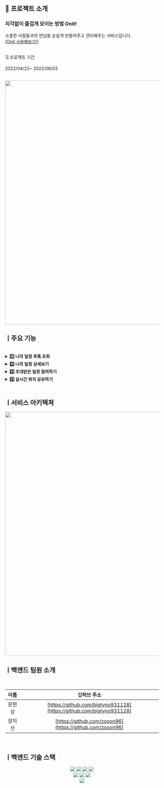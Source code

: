 ## 👫 프로젝트 소개
 ### 지각없이 즐겁게 모이는 방법 Onit! <br>
 소중한 사람들과의 만남을 손쉽게 만들어주고 관리해주는 서비스입니다.
 <br>
 [\[Onit 사용해보기!\]](https://imonit.co.kr)
 
<br>
 🗓 프로젝트 기간 <br>

 2022/04/22~ 2022/06/03

<br>

   <img src="https://www.notion.so/image/https%3A%2F%2Fs3-us-west-2.amazonaws.com%2Fsecure.notion-static.com%2F6b031cca-f62a-4780-b616-fb8e6b9d043e%2FUntitled.png?table=block&id=7ce0e1b2-8c95-4490-9940-aa4467baebd9&spaceId=463f09cf-d923-4a50-987a-3a8003b3e55d&width=2000&userId=267beb3c-c489-4fc9-a200-c7f637d0b32c&cache=v2" width="800">

<br>

## ㅣ주요 기능
<br>

<details> 
  <summary><strong>1️⃣ 나의 일정 목록 조회</strong></summary>
  <br/>
  <ul>
    <li>홈 화면에서는 전체 일정, 내가 만든 일정, 내가 참여 한 일정들을 볼 수 있으며, 앞으로의 일정들 중에 가장 가까운 일정 순으로 볼 수 있습니다!</li>
    <li>날씨 정보는 오늘로 부터 최대 +8 일까지의 날씨 예보 정보만 전달합니다!</li>
    <img src="https://www.notion.so/image/https%3A%2F%2Fs3-us-west-2.amazonaws.com%2Fsecure.notion-static.com%2F4bd4f3a3-2d3f-4617-93e0-b43aff314831%2FUntitled.png?table=block&id=3cd510b7-6b13-4359-a257-9ea18f51a69b&spaceId=463f09cf-d923-4a50-987a-3a8003b3e55d&width=2000&userId=267beb3c-c489-4fc9-a200-c7f637d0b32c&cache=v2" width="350">
  </ul>
</details>

<details> 
  <summary><strong>2️⃣ 나의 일정 상세보기</strong></summary>
  <br/>
  <ul>
    <li>일정 상세 페이지에서는 일정의 상세한 정보들과 만남 장소를 지도를 통해서 확인 할 수 있습니다.</li>
    <li>친구가 일정에 참여하게 된다면 참여한 인원들을 확인 할 수 있습니다.</li>
    <li>공유하기 버튼을 통해 친구들에게 url을 전달하여 일정에 초대할 수 있습니다.</li>
    <img src="https://www.notion.so/image/https%3A%2F%2Fs3-us-west-2.amazonaws.com%2Fsecure.notion-static.com%2F596d921a-2966-4be8-9e36-48cb2aae72a8%2FUntitled.png?table=block&id=279d9296-f9b4-469e-ad9b-d163ec1676a3&spaceId=463f09cf-d923-4a50-987a-3a8003b3e55d&width=2000&userId=267beb3c-c489-4fc9-a200-c7f637d0b32c&cache=v2" width="350">
  </ul>
</details>

<details> 
  <summary><strong>3️⃣ 초대받은 일정 참여하기</strong></summary>
  <br/>
  <ul>
    <li>친구가 공유한 url을 통해 입장시 아래와 같은 화면이 보이며 일정에 참여한 사람들과 일정에 상세정보를 확인 할 수 있습니다.</li>
    <li>참여하기 버튼을 통해 자신의 홈화면에서 일정을 확인 할 수 있고, 일정 나가기 버튼을 통해 일정에 참여여부를 변경할 수 있습니다.</li>
    <br>
    <img src="https://www.notion.so/image/https%3A%2F%2Fs3-us-west-2.amazonaws.com%2Fsecure.notion-static.com%2F2d0f4401-f762-4f11-9fbb-3ac913a2def0%2FUntitled.png?table=block&id=bfd15d7c-3056-496c-8e56-975555adb01f&spaceId=463f09cf-d923-4a50-987a-3a8003b3e55d&width=2000&userId=267beb3c-c489-4fc9-a200-c7f637d0b32c&cache=v2" width="350">
  </ul>
</details>

<details> 
  <summary><strong>4️⃣ 실시간 위치 공유하기</strong></summary>
  <br/>
  <ul>
    <li>실시간 위치 공유 버튼을 통해 들어온 페이지에서는 만남 장소와 일정에 참여중인 친구들의 실시간 위치를 지도를 통하여 확인 할 수 있습니다!</li>
    <img src="https://www.notion.so/image/https%3A%2F%2Fs3-us-west-2.amazonaws.com%2Fsecure.notion-static.com%2Fc88d8347-b790-4b6f-946f-06d6c6a5264b%2FUntitled.png?table=block&id=d82ff085-3191-43ff-93c7-6f5850eda5c5&spaceId=463f09cf-d923-4a50-987a-3a8003b3e55d&width=2000&userId=267beb3c-c489-4fc9-a200-c7f637d0b32c&cache=v2" width="350">
  </ul>
</details>

<br>

## ㅣ서비스 아키텍쳐

<img src="https://www.notion.so/image/https%3A%2F%2Fs3-us-west-2.amazonaws.com%2Fsecure.notion-static.com%2F985566b9-39a0-4ad9-808f-5e5401825820%2FUntitled.jpeg?table=block&id=f53ee272-0395-4dbf-a60b-bc4f574a294c&spaceId=463f09cf-d923-4a50-987a-3a8003b3e55d&width=2000&userId=267beb3c-c489-4fc9-a200-c7f637d0b32c&cache=v2" width="800">

<br>

## ㅣ백엔드 팀원 소개
<br>

| 이름     | 깃허브 주소                                                | 
|:--------:|:----------------------------------------------------------:|
| 문현상   | [https://github.com/bigtyno931128](https://github.com/bigtyno931128)                   |
| 양지선   | [https://github.com/zsoon96](https://github.com/zsoon96)                       |
<br>


## ㅣ백엔드 기술 스택
<p align="center">
<img src="https://img.shields.io/badge/-Java-007396?style=flat&logo=Java">
 <img src="https://img.shields.io/badge/-Spring-000000?style=flat&logo=Spring">
 <img src="https://img.shields.io/badge/-Springboot-000000?style=flat&logo=Springboot">
 <img src="https://img.shields.io/badge/MySQL-4479A1?style=for-the-badge&logo=MySQL&logoColor=white">
 </br>
 <img src="https://img.shields.io/badge/Amazon S3-569A31?style=for-the-badge&logo=Amazon S3&logoColor=white">
 <img src="https://img.shields.io/badge/Amazon EC2-569A31?style=for-the-badge&logo=Amazon EC2&logoColor=white">
 <img src="https://img.shields.io/badge/SSL-721412?style=for-the-badge&logo=SSL&logoColor=white">
 </br>
 <img src="https://img.shields.io/badge/Socket.js-010101?style=for-the-badge&logo=Socket.js&logoColor=white">


</br>
</p>
<br>
<br>
